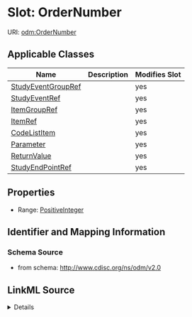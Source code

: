 # Slot: OrderNumber

URI: [odm:OrderNumber](http://www.cdisc.org/ns/odm/v2.0/OrderNumber)



<!-- no inheritance hierarchy -->




## Applicable Classes

| Name | Description | Modifies Slot |
| --- | --- | --- |
[StudyEventGroupRef](StudyEventGroupRef.md) |  |  yes  |
[StudyEventRef](StudyEventRef.md) |  |  yes  |
[ItemGroupRef](ItemGroupRef.md) |  |  yes  |
[ItemRef](ItemRef.md) |  |  yes  |
[CodeListItem](CodeListItem.md) |  |  yes  |
[Parameter](Parameter.md) |  |  yes  |
[ReturnValue](ReturnValue.md) |  |  yes  |
[StudyEndPointRef](StudyEndPointRef.md) |  |  yes  |







## Properties

* Range: [PositiveInteger](PositiveInteger.md)





## Identifier and Mapping Information







### Schema Source


* from schema: http://www.cdisc.org/ns/odm/v2.0




## LinkML Source

<details>
```yaml
name: OrderNumber
from_schema: http://www.cdisc.org/ns/odm/v2.0
rank: 1000
alias: OrderNumber
domain_of:
- StudyEventGroupRef
- StudyEventRef
- ItemGroupRef
- ItemRef
- CodeListItem
- Parameter
- ReturnValue
- StudyEndPointRef
range: positiveInteger

```
</details>